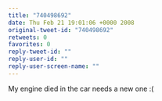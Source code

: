 ```yaml
---
title: "740498692"
date: Thu Feb 21 19:01:06 +0000 2008
original-tweet-id: "740498692"
retweets: 0
favorites: 0
reply-tweet-id: ""
reply-user-id: ""
reply-user-screen-name: ""
---
```

My engine died in the car needs a new one :(
